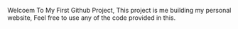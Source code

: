 Welcoem To My First Github Project, This project is me building my personal website, Feel free to use any of the code provided in this.

